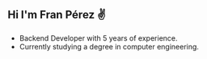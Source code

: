 
## Hi I'm Fran Pérez :v:
- Backend Developer with 5 years of experience.
- Currently studying a degree in computer engineering.

